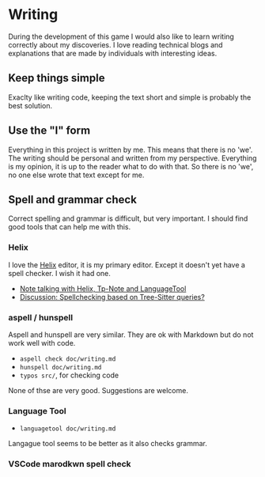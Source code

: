 <!-- Copyright (c) 2023 - Tom Smeets <tom@tsmeets.nl> -->
<!-- writing.md - Learning writing -->
# Writing

During the development of this game I would also like to learn writing correctly about my discoveries.
I love reading technical blogs and explanations that are made by individuals with interesting ideas.

## Keep things simple
Exaclty like writing code, keeping the text short and simple is probably the best solution.

## Use the "I" form
Everything in this project is written by me.
This means that there is no 'we'. The writing should be personal and written from my perspective.
Everything is my opinion, it is up to the reader what to do with that.
So there is no 'we', no one else wrote that text except for me.

## Spell and grammar check
Correct spelling and grammar is difficult, but very important.
I should find good tools that can help me with this.

### Helix
I love the [Helix](https://helix-editor.com/) editor, it is my primary editor.
Except it doesn't yet have a spell checker. I wish it had one.

- [Note talking with Helix, Tp-Note and LanguageTool](https://blog.getreu.net/20220828-tp-note-new8/)
- [Discussion: Spellchecking based on Tree-Sitter queries?](https://github.com/helix-editor/helix/discussions/3637)

### aspell / hunspell
Aspell and hunspell are very similar. They are ok with Markdown but do not work well with code.

- `aspell check doc/writing.md`
- `hunspell doc/writing.md`
- `typos src/`, for checking code

None of thse are very good. Suggestions are welcome.

### Language Tool

- `languagetool doc/writing.md`

Langague tool seems to be better as it also checks grammar.

### VSCode marodkwn spell check
